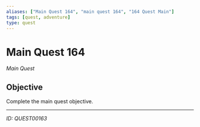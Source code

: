 ```yaml
---
aliases: ["Main Quest 164", "main quest 164", "164 Quest Main"]
tags: [quest, adventure]
type: quest
---
```


# Main Quest 164

*Main Quest*

## Objective
Complete the main quest objective.

---
*ID: QUEST00163*
